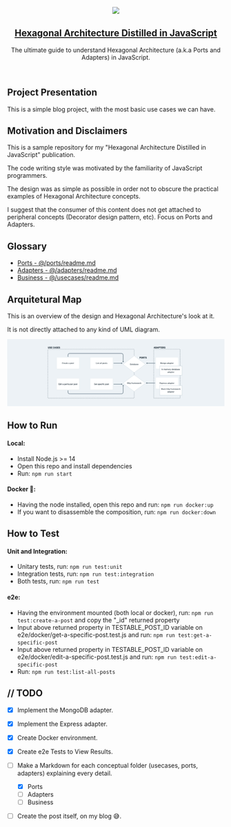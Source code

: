 <p align="center">
  <a href="https://pedromoraisf.medium.com">
    <img src="https://ouch-cdn2.icons8.com/M_NCQ9o8yHajuGD4x7kQ9WgUGSze1FKoaK3lcRMEE8E/rs:fit:840:616/czM6Ly9pY29uczgu/b3VjaC1wcm9kLmFz/c2V0cy9wbmcvMTgx/L2ZiOWExYjViLTFi/NjEtNDMzMC05NTMw/LWZhZjlkNjM1YjFm/NS5wbmc.png" height="150">
    <h2 align="center">Hexagonal Architecture Distilled in JavaScript</h2>
  </a>
</p>

<p align="center">
  The ultimate guide to understand Hexagonal Architecture (a.k.a Ports and Adapters) in JavaScript.
</p>
<br />

## Project Presentation

This is a simple blog project, with the most basic use cases we can have.

## Motivation and Disclaimers

This is a sample repository for my "Hexagonal Architecture Distilled in JavaScript" publication.

The code writing style was motivated by the familiarity of JavaScript programmers.

The design was as simple as possible in order not to obscure the practical examples of Hexagonal Architecture concepts.

I suggest that the consumer of this content does not get attached to peripheral concepts (Decorator design pattern, etc). Focus on Ports and Adapters.

## Glossary

- <a href="./src/ports/readme.md">Ports - @/ports/readme.md</a>
- <a href="#">Adapters - @/adapters/readme.md</a>
- <a href="#">Business - @/usecases/readme.md</a>

## Arquitetural Map

This is an overview of the design and Hexagonal Architecture's look at it. 

It is not directly attached to any kind of UML diagram.

<img src="./docs/architectural-approach.png">

## How to Run

#### Local:
- Install Node.js >= 14
- Open this repo and install dependencies
- Run: `npm run start`

#### Docker 🐳:
- Having the node installed, open this repo and run: `npm run docker:up`
- If you want to disassemble the composition, run: `npm run docker:down`

## How to Test

#### Unit and Integration:
- Unitary tests, run: `npm run test:unit`
- Integration tests, run: `npm run test:integration`
- Both tests, run: `npm run test`

#### e2e:
- Having the environment mounted (both local or docker), run: `npm run test:create-a-post` and copy the "_id" returned property
- Input above returned property in TESTABLE_POST_ID variable on e2e/docker/get-a-specific-post.test.js and run: `npm run test:get-a-specific-post`
- Input above returned property in TESTABLE_POST_ID variable on e2e/docker/edit-a-specific-post.test.js and run: `npm run test:edit-a-specific-post`
- Run: `npm run test:list-all-posts`

## // TODO

- [x] Implement the MongoDB adapter.
- [x] Implement the Express adapter.
- [x] Create Docker environment.
- [x] Create e2e Tests to View Results.
- [ ] Make a Markdown for each conceptual folder (usecases, ports, adapters) explaining every detail.
  - [x] Ports
  - [ ] Adapters
  - [ ] Business
- [ ] Create the post itself, on my blog 😅.

